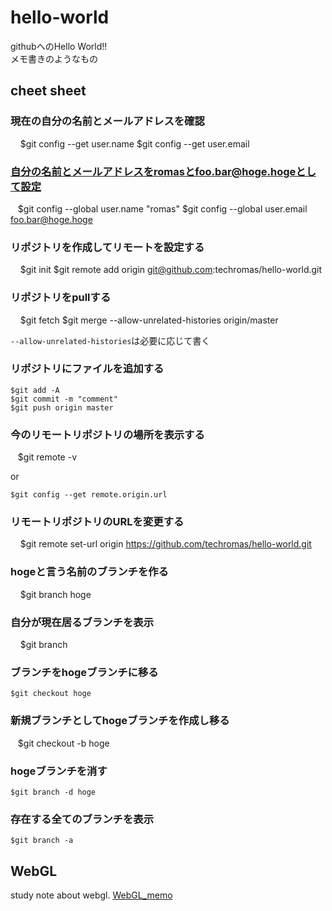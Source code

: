 # hello-world

githubへのHello World!!  
メモ書きのようなもの

## cheet sheet

### 現在の自分の名前とメールアドレスを確認
    
    $git config --get user.name
    $git config --get user.email

### 自分の名前とメールアドレスをromasとfoo.bar@hoge.hogeとして設定

    $git config --global user.name "romas"
    $git config --global user.email foo.bar@hoge.hoge

### リポジトリを作成してリモートを設定する
    
    $git init
    $git remote add origin git@github.com:techromas/hello-world.git
    
### リポジトリをpullする
    
    $git fetch
    $git merge --allow-unrelated-histories origin/master

``--allow-unrelated-histories``は必要に応じて書く

### リポジトリにファイルを追加する

    $git add -A
    $git commit -m "comment"
    $git push origin master

### 今のリモートリポジトリの場所を表示する

    $git remote -v
    
or

    $git config --get remote.origin.url

### リモートリポジトリのURLを変更する
    
    $git remote set-url origin https://github.com/techromas/hello-world.git

### hogeと言う名前のブランチを作る
    
    $git branch hoge
    
### 自分が現在居るブランチを表示
    
    $git branch

### ブランチをhogeブランチに移る

    $git checkout hoge

### 新規ブランチとしてhogeブランチを作成し移る

    $git checkout -b hoge

### hogeブランチを消す

    $git branch -d hoge

### 存在する全てのブランチを表示

    $git branch -a

## WebGL

study note about webgl. [WebGL_memo](WebGL/memo.md)
